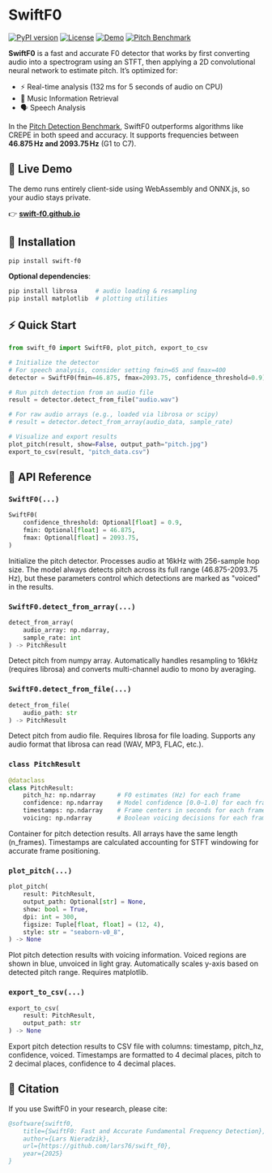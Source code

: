 # SwiftF0

[![PyPI version](https://img.shields.io/pypi/v/swift-f0.svg)](https://pypi.org/project/swift-f0/)
[![License](https://img.shields.io/github/license/lars76/swift_f0.svg)](https://github.com/lars76/swift_f0/blob/main/LICENSE)
[![Demo](https://img.shields.io/badge/demo-online-blue.svg)](https://swift-f0.github.io/)
[![Pitch Benchmark](https://img.shields.io/badge/benchmark-pitch--benchmark-green.svg)](https://github.com/lars76/pitch-benchmark/)

**SwiftF0** is a fast and accurate F0 detector that works by first converting audio into a spectrogram using an STFT, then applying a 2D convolutional neural network to estimate pitch. It’s optimized for:

* ⚡ Real-time analysis (132 ms for 5 seconds of audio on CPU)
* 🎵 Music Information Retrieval
* 🗣️ Speech Analysis

In the [Pitch Detection Benchmark](https://github.com/lars76/pitch-benchmark/), SwiftF0 outperforms algorithms like CREPE in both speed and accuracy. It supports frequencies between **46.875 Hz and 2093.75 Hz** (G1 to C7).

## 🧪 Live Demo

The demo runs entirely client-side using WebAssembly and ONNX.js, so your audio stays private.

👉 [**swift-f0.github.io**](https://swift-f0.github.io/)

## 🚀 Installation

```bash
pip install swift-f0
```

**Optional dependencies**:

```bash
pip install librosa     # audio loading & resampling
pip install matplotlib  # plotting utilities
```

## ⚡ Quick Start

```python
from swift_f0 import SwiftF0, plot_pitch, export_to_csv

# Initialize the detector
# For speech analysis, consider setting fmin=65 and fmax=400
detector = SwiftF0(fmin=46.875, fmax=2093.75, confidence_threshold=0.9)

# Run pitch detection from an audio file
result = detector.detect_from_file("audio.wav")

# For raw audio arrays (e.g., loaded via librosa or scipy)
# result = detector.detect_from_array(audio_data, sample_rate)

# Visualize and export results
plot_pitch(result, show=False, output_path="pitch.jpg")
export_to_csv(result, "pitch_data.csv")
```

## 📖 API Reference

### `SwiftF0(...)`
```python
SwiftF0(
    confidence_threshold: Optional[float] = 0.9,
    fmin: Optional[float] = 46.875,
    fmax: Optional[float] = 2093.75,
)
```
Initialize the pitch detector. Processes audio at 16kHz with 256-sample hop size. The model always detects pitch across its full range (46.875-2093.75 Hz), but these parameters control which detections are marked as "voiced" in the results.

### `SwiftF0.detect_from_array(...)`
```python
detect_from_array(
    audio_array: np.ndarray,
    sample_rate: int
) -> PitchResult
```
Detect pitch from numpy array. Automatically handles resampling to 16kHz (requires librosa) and converts multi-channel audio to mono by averaging.

### `SwiftF0.detect_from_file(...)`
```python
detect_from_file(
    audio_path: str
) -> PitchResult
```
Detect pitch from audio file. Requires librosa for file loading. Supports any audio format that librosa can read (WAV, MP3, FLAC, etc.).

### `class PitchResult`
```python
@dataclass
class PitchResult:
    pitch_hz: np.ndarray      # F0 estimates (Hz) for each frame
    confidence: np.ndarray    # Model confidence [0.0–1.0] for each frame
    timestamps: np.ndarray    # Frame centers in seconds for each frame
    voicing: np.ndarray       # Boolean voicing decisions for each frame
```
Container for pitch detection results. All arrays have the same length (n_frames). Timestamps are calculated accounting for STFT windowing for accurate frame positioning.

### `plot_pitch(...)`
```python
plot_pitch(
    result: PitchResult,
    output_path: Optional[str] = None,
    show: bool = True,
    dpi: int = 300,
    figsize: Tuple[float, float] = (12, 4),
    style: str = "seaborn-v0_8",
) -> None
```
Plot pitch detection results with voicing information. Voiced regions are shown in blue, unvoiced in light gray. Automatically scales y-axis based on detected pitch range. Requires matplotlib.

### `export_to_csv(...)`
```python
export_to_csv(
    result: PitchResult,
    output_path: str
) -> None
```
Export pitch detection results to CSV file with columns: timestamp, pitch_hz, confidence, voiced. Timestamps are formatted to 4 decimal places, pitch to 2 decimal places, confidence to 4 decimal places.

## 📄 Citation

If you use SwiftF0 in your research, please cite:

```bibtex
@software{swiftf0,
    title={SwiftF0: Fast and Accurate Fundamental Frequency Detection},
    author={Lars Nieradzik},
    url={https://github.com/lars76/swift_f0},
    year={2025}
}
```